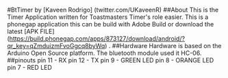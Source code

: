 #BtTimer
by [Kaveen Rodrigo] (twitter.com/UKaveenR)
##About
This is the Timer Application written for Toastmasters Timer's role easier.
This is a phonegap application this can be build with Adobe Build or download the latest [APK FILE] (https://build.phonegap.com/apps/873127/download/android/?qr_key=qZmduizmFvoGgcq8byWq) .
##Hardware
Hardware is based on the Arduino Open Source platform. The bluetooth module used it HC-06.
##pinouts
pin 11 - RX
pin 12 - TX
pin 9 - GREEN LED
pin 8 - ORANGE LED
pin 7 - RED LED 
